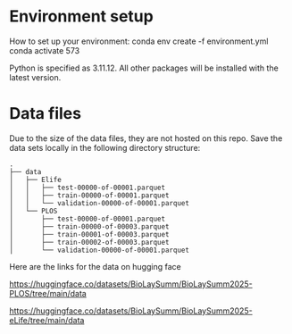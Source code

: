 # Environment setup

How to set up your environment:
conda env create -f environment.yml
conda activate 573

Python is specified as 3.11.12. All other packages will be installed with the latest version.

# Data files

Due to the size of the data files, they are not hosted on this repo. Save the data sets locally in the following directory structure:

```
.
├── data
│   ├── Elife
│   │   ├── test-00000-of-00001.parquet
│   │   ├── train-00000-of-00001.parquet
│   │   └── validation-00000-of-00001.parquet
│   └── PLOS
│       ├── test-00000-of-00001.parquet
│       ├── train-00000-of-00003.parquet
│       ├── train-00001-of-00003.parquet
│       ├── train-00002-of-00003.parquet
│       └── validation-00000-of-00001.parquet
```

Here are the links for the data on hugging face

https://huggingface.co/datasets/BioLaySumm/BioLaySumm2025-PLOS/tree/main/data

https://huggingface.co/datasets/BioLaySumm/BioLaySumm2025-eLife/tree/main/data
